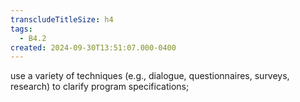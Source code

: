 ```yaml
---
transcludeTitleSize: h4
tags:
  - B4.2
created: 2024-09-30T13:51:07.000-0400
---
```

use a variety of techniques (e.g., dialogue, questionnaires, surveys, research) to clarify program specifications;